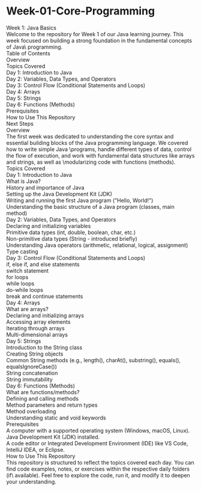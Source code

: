 # Week-01-Core-Programming 
Week 1: Java Basics\
Welcome to the repository for Week 1 of our Java learning journey. This week focused on building a strong foundation in the fundamental concepts of Java\ programming.\
Table of Contents\
Overview\
Topics Covered\
Day 1: Introduction to Java\
Day 2: Variables, Data Types, and Operators\
Day 3: Control Flow (Conditional Statements and Loops)\
Day 4: Arrays\
Day 5: Strings\
Day 6: Functions (Methods)\
Prerequisites\
How to Use This Repository\
Next Steps\
Overview\
The first week was dedicated to understanding the core syntax and essential building blocks of the Java programming language. We covered how to write simple Java \programs, handle different types of data, control the flow of execution, and work with fundamental data structures like arrays and strings, as well as \modularizing code with functions (methods).\
Topics Covered\
Day 1: Introduction to Java\
What is Java?\
History and importance of Java\
Setting up the Java Development Kit (JDK)\
Writing and running the first Java program ("Hello, World!")\
Understanding the basic structure of a Java program (classes, main method)\
Day 2: Variables, Data Types, and Operators\
Declaring and initializing variables\
Primitive data types (int, double, boolean, char, etc.)\
Non-primitive data types (String - introduced briefly)\
Understanding Java operators (arithmetic, relational, logical, assignment)\
Type casting\
Day 3: Control Flow (Conditional Statements and Loops)\
if, else if, and else statements\
switch statement\
for loops\
while loops\
do-while loops\
break and continue statements\
Day 4: Arrays\
What are arrays?\
Declaring and initializing arrays\
Accessing array elements\
Iterating through arrays\
Multi-dimensional arrays\
Day 5: Strings\
Introduction to the String class\
Creating String objects\
Common String methods (e.g., length(), charAt(), substring(), equals(), equalsIgnoreCase())\
String concatenation\
String immutability\
Day 6: Functions (Methods)\
What are functions/methods?\
Defining and calling methods\
Method parameters and return types\
Method overloading\
Understanding static and void keywords\
Prerequisites\
A computer with a supported operating system (Windows, macOS, Linux).\
Java Development Kit (JDK) installed.\
A code editor or Integrated Development Environment (IDE) like VS Code, IntelliJ IDEA, or Eclipse.\
How to Use This Repository\
This repository is structured to reflect the topics covered each day. You can find code examples, notes, or exercises within the respective daily folders (if\ available). Feel free to explore the code, run it, and modify it to deepen your understanding.
